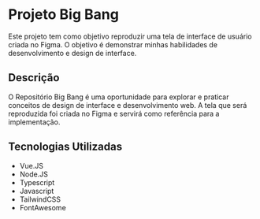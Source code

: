 # Projeto Big Bang

Este projeto tem como objetivo reproduzir uma tela de interface de usuário criada no Figma. O objetivo é demonstrar minhas habilidades de desenvolvimento e design de interface.

## Descrição

O Repositório Big Bang é uma oportunidade para explorar e praticar conceitos de design de interface e desenvolvimento web. A tela que será reproduzida foi criada no Figma e servirá como referência para a implementação.

## Tecnologias Utilizadas

- Vue.JS
- Node.JS
- Typescript
- Javascript
- TailwindCSS
- FontAwesome